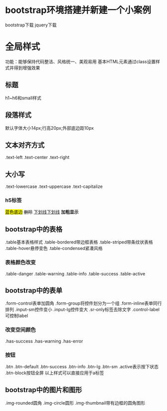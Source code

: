# bootstrap环境搭建并新建一个小案例
bootstrap下载
jquery下载
# 全局样式
功能：能够保持代码整洁、风格统一、美观易用
基本HTML元素通过class设置样式并得到增强效果
## 标题
h1~h6和small样式
## 段落样式
默认字体大小14px;行高20px;外部底边距10px
## 文本对齐方式
.text-left
.text-center
.text-right
## 大小写
.text-lowercase
.text-uppercase
.text-capitalize
### h5标签
<mark>蓝色底边</mark>
<del>删除</del>
<ins>下划线</ins><u>下划线</u>
<strong>加粗显示</strong>
## bootstrap中的表格
.table基本表格样式
.table-bordered带边框表格
.table-striped带条纹状表格
.table-hover悬停变色
.table-condensed紧凑风格
### 表格颜色改变
.table-danger
.table-warning
.table-info
.table-success
.table-active
## bootstrap中的表单
.form-control表单加圆角
.form-group将控件划分为一个组
.form-inline表单同行排列
.input-sm控件变小
.input-lg控件变大
.sr-only标签去除文字
.control-label可控制label
### 改变空间颜色
.has-success
.has-warning
.has-error
### 按钮
.btn
.btn-default
.btn-success
.btn-info
.btn-lg
.btn-sm
.active表示按下状态
.btn-block按钮全屏
以上样式可以直接应用于a标签
## bootstrap中的图片和图形
.img-rounded圆角
.img-circle圆形
.img-thumbnail带有边框的圆角图形